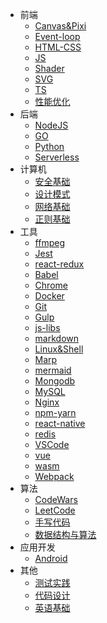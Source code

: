 - 前端
  - [Canvas&Pixi](docs/前端/Canvas&Pixi/Canvas&Pixi.md)
  - [Event-loop](docs/前端/Event-loop/Event-loop.md)
  - [HTML-CSS](docs/前端/HTML-CSS/HTML-CSS.md)
  - [JS](docs/前端/JS/JS.md)
  - [Shader](docs/前端/Shader/Shader.md)
  - [SVG](docs/前端/SVG/SVG.md)
  - [TS](docs/前端/TS/TS.md)
  - [性能优化](docs/前端/性能优化/性能优化.md)
- 后端
  - [NodeJS](docs/后端/NodeJS/NodeJS.md)
  - [GO](docs/后端/Go.md)
  - [Python](docs/后端/Python.md)
  - [Serverless](docs/后端/Serverless.md)
- 计算机
  - [安全基础](docs/计算机/安全基础/安全基础.md)
  - [设计模式](docs/计算机/设计模式/设计模式.md)
  - [网络基础](docs/计算机/网络基础/网络基础.md)
  - [正则基础](docs/计算机/正则基础/正则基础.md)
- 工具
  - [ffmpeg](docs/工具/ffmpeg/ffmpeg.md)
  - [Jest](docs/工具/Jest/Jest.md)
  - [react-redux](docs/工具/react-redux/react-redux.md)
  - [Babel](docs/工具/Babel.md)
  - [Chrome](docs/工具/Chrome.md)
  - [Docker](docs/工具/Docker.md)
  - [Git](docs/工具/Git.md)
  - [Gulp](docs/工具/Gulp.md)
  - [js-libs](docs/工具/js-libs.md)
  - [markdown](docs/工具/markdown.md)
  - [Linux&Shell](docs/工具/Linux&Shell/Linux&Shell.md)
  - [Marp](docs/工具/Marp.md)
  - [mermaid](docs/工具/mermaid.md)
  - [Mongodb](docs/工具/Mongodb.md)
  - [MySQL](docs/工具/MySQL.md)
  - [Nginx](docs/工具/Nginx.md)
  - [npm-yarn](docs/工具/npm-yarn.md)
  - [react-native](docs/工具/react-native.md)
  - [redis](docs/工具/redis.md)
  - [VSCode](docs/工具/VSCode)
  - [vue](docs/工具/vue.md)
  - [wasm](docs/工具/wasm.md)
  - [Webpack](docs/工具/Webpack.md)
- 算法
  - [CodeWars](docs/算法/CodeWars.md)
  - [LeetCode](docs/算法/LeetCode.md)
  - [手写代码](docs/算法/手写代码.md)
  - [数据结构与算法](docs/算法/数据结构与算法.md)
- 应用开发
  - [Android](docs/应用开发/Android.md)
- 其他
  - [测试实践](docs/其他/测试实践.md)
  - [代码设计](docs/其他/代码设计.md)
  - [英语基础](docs/其他/英语基础/英语基础.md)
